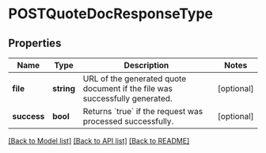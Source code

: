 # POSTQuoteDocResponseType

## Properties
Name | Type | Description | Notes
------------ | ------------- | ------------- | -------------
**file** | **string** | URL of the generated quote document if the file was successfully generated. | [optional] 
**success** | **bool** | Returns &#x60;true&#x60; if the request was processed successfully. | [optional] 

[[Back to Model list]](../README.md#documentation-for-models) [[Back to API list]](../README.md#documentation-for-api-endpoints) [[Back to README]](../README.md)


